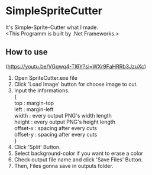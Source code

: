 # SimpleSpriteCutter
It's Simple-Sprite-Cutter what I made.<br>
<This Programm is built by .Net Frameworks.>
## How to use
(https://youtu.be/VGqwq4-Tl6Y?si=WXr9FaHRRb3JzuXc)
1. Open SpriteCutter.exe file
2. Click 'Load Image' button for choose image to cut.
3. Input the informations.<br>
   {<br>
     top : margin-top<br>
     left : margin-left<br>
     width : every output PNG's width length<br>
     height : every output PNG's height length<br>
     offset-x : spacing after every cuts<br>
     offset-y : spacing after every cuts<br>
   }<br>
5. Click 'Split' Button.
6. Select background-color if you want to erase a color
7. Check output file name and click 'Save Files' Button.
8. Then, Files gonna save in outputs folder.
